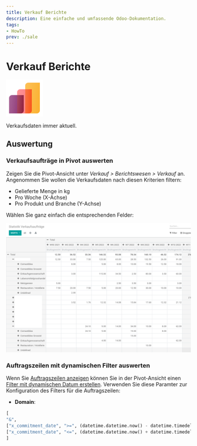 ```yaml
---
title: Verkauf Berichte
description: Eine einfache und umfassende Odoo-Dokumentation.
tags:
- HowTo
prev: ./sale
---
```

# Verkauf Berichte
![icons_odoo_sale](attachments/icons_odoo_sale.png)

Verkaufsdaten immer aktuell.

## Auswertung

### Verkaufsaufträge in Pivot auswerten

Zeigen Sie die Pivot-Ansicht unter *Verkauf > Berichtswesen > Verkauf* an. Angenommen Sie wollen die Verkaufsdaten nach diesen Kriterien filtern:

* Gelieferte Menge in kg  
* Pro Woche (X-Achse)
* Pro Produkt und Branche (Y-Achse)

Wählen Sie ganz einfach die entsprechenden Felder:

![](attachments/Verkauf%20Berichte%20Verkaufszeilen.png)

### Auftragszeilen mit dynamischen Filter auswerten

Wenn Sie [Auftragszeilen anzeigen](Sale.md#Auftragszeilen%20anzeigen) können Sie in der Pivot-Ansicht einen [Filter mit dynamischen Datum erstellen](Develpment%20Views.md#Filter%20mit%20dynamischen%20Datum%20erstellen). Verwenden Sie diese Paramter zur Konfiguration des Filters für die Auftragszeilen:

* **Domain**: 

```python
[
"&",
["x_commitment_date", ">=", (datetime.datetime.now() - datetime.timedelta(weeks=2)).strftime('%Y-%m-%d')],
["x_commitment_date", "<=", (datetime.datetime.now() + datetime.timedelta(weeks=2)).strftime('%Y-%m-%d')]
]
```